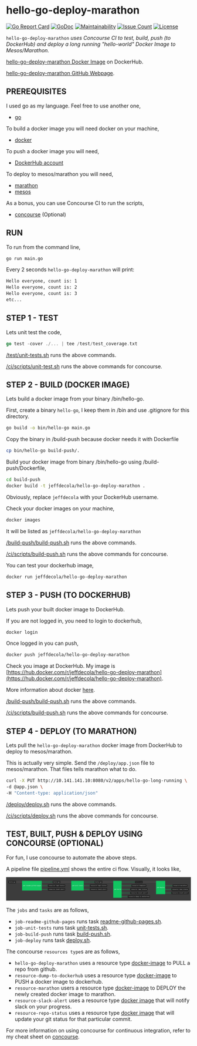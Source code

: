 # hello-go-deploy-marathon

[![Go Report Card](https://goreportcard.com/badge/github.com/JeffDeCola/hello-go-deploy-marathon)](https://goreportcard.com/report/github.com/JeffDeCola/hello-go-deploy-marathon)
[![GoDoc](https://godoc.org/github.com/JeffDeCola/hello-go-deploy-marathon?status.svg)](https://godoc.org/github.com/JeffDeCola/hello-go-deploy-marathon)
[![Maintainability](https://api.codeclimate.com/v1/badges/24c711ac3a1ec5155969/maintainability)](https://codeclimate.com/github/JeffDeCola/hello-go-deploy-marathon/maintainability)
[![Issue Count](https://codeclimate.com/github/JeffDeCola/hello-go-deploy-marathon/badges/issue_count.svg)](https://codeclimate.com/github/JeffDeCola/hello-go-deploy-marathon/issues)
[![License](http://img.shields.io/:license-mit-blue.svg)](http://jeffdecola.mit-license.org)

`hello-go-deploy-marathon` _uses Concourse CI to test, build, push (to DockerHub)
and deploy a long running "hello-world" Docker Image to Mesos/Marathon._

[hello-go-deploy-marathon Docker Image](https://hub.docker.com/r/jeffdecola/hello-go-deploy-marathon)
 on DockerHub.

[hello-go-deploy-marathon GitHub Webpage](https://jeffdecola.github.io/hello-go-deploy-marathon/).

## PREREQUISITES

I used go as my language.  Feel free to use another one,

* [go](https://github.com/JeffDeCola/my-cheat-sheets/tree/master/software/development/languages/go-cheat-sheet)

To build a docker image you will need docker on your machine,

* [docker](https://github.com/JeffDeCola/my-cheat-sheets/tree/master/software/operations-tools/orchestration/builds-deployment-containers/docker-cheat-sheet)

To push a docker image you will need,

* [DockerHub account](https://hub.docker.com/)

To deploy to mesos/marathon you will need,

* [marathon](https://github.com/JeffDeCola/my-cheat-sheets/tree/master/software/operations-tools/orchestration/cluster-managers-resource-management-scheduling/marathon-cheat-sheet)
* [mesos](https://github.com/JeffDeCola/my-cheat-sheets/tree/master/software/operations-tools/orchestration/cluster-managers-resource-management-scheduling/mesos-cheat-sheet)

As a bonus, you can use Concourse CI to run the scripts,

* [concourse](https://github.com/JeffDeCola/my-cheat-sheets/tree/master/software/operations-tools/continuous-integration-continuous-deployment/concourse-cheat-sheet) (Optional)

## RUN

To run from the command line,

```bash
go run main.go
```

Every 2 seconds `hello-go-deploy-marathon` will print:

```bash
Hello everyone, count is: 1
Hello everyone, count is: 2
Hello everyone, count is: 3
etc...
```

## STEP 1 - TEST

Lets unit test the code,

```go
go test -cover ./... | tee /test/test_coverage.txt
```

[/test/unit-tests.sh](https://github.com/JeffDeCola/hello-go-deploy-marathon/tree/master/test/unit-tests.sh)
runs the above commands.

[/ci/scripts/unit-test.sh](https://github.com/JeffDeCola/hello-go-deploy-marathon/tree/master/ci/scripts/unit-tests.sh)
runs the above commands for concourse.

## STEP 2 - BUILD (DOCKER IMAGE)

Lets build a docker image from your binary /bin/hello-go.

First, create a binary `hello-go`,
I keep them in /bin and use .gitignore for this directory.

```bash
go build -o bin/hello-go main.go
```

Copy the binary in /build-push because docker needs it with Dockerfile

```bash
cp bin/hello-go build-push/.
```

Build your docker image from binary /bin/hello-go
using /build-push/Dockerfile,

```bash
cd build-push
docker build -t jeffdecola/hello-go-deploy-marathon .
```

Obviously, replace `jeffdecola` with your DockerHub username.

Check your docker images on your machine,

```bash
docker images
```

It will be listed as `jeffdecola/hello-go-deploy-marathon`

[/build-push/build-push.sh](https://github.com/JeffDeCola/hello-go-deploy-marathon/tree/master/build-push/build-push.sh)
runs the above commands.

[/ci/scripts/build-push.sh](https://github.com/JeffDeCola/hello-go-deploy-marathon/tree/master/ci/scripts/build-push.sh)
runs the above commands for concourse.

You can test your dockerhub image,

```bash
docker run jeffdecola/hello-go-deploy-marathon
```

## STEP 3 - PUSH (TO DOCKERHUB)

Lets push your built docker image to DockerHub.

If you are not logged in, you need to login to dockerhub,

```bash
docker login
```

Once logged in you can push,

```bash
docker push jeffdecola/hello-go-deploy-marathon
```

Check you image at DockerHub. My image is
[https://hub.docker.com/r/jeffdecola/hello-go-deploy-marathon](https://hub.docker.com/r/jeffdecola/hello-go-deploy-marathon).

More information about docker
[here](https://github.com/JeffDeCola/my-cheat-sheets/tree/master/software/operations-tools/orchestration/builds-deployment-containers/docker-cheat-sheet).

[/build-push/build-push.sh](https://github.com/JeffDeCola/hello-go-deploy-marathon/tree/master/build-push/build-push.sh)
runs the above commands.

[/ci/scripts/build-push.sh](https://github.com/JeffDeCola/hello-go-deploy-marathon/tree/master/ci/scripts/build-push.sh)
runs the above commands for concourse.

## STEP 4 - DEPLOY (TO MARATHON)

Lets pull the `hello-go-deploy-marathon` docker image
from DockerHub to deploy to mesos/marathon.

This is actually very simple.  Send the `/deploy/app.json` file
to mesos/marathon. That files tells marathon what to do.

```bash
curl -X PUT http://10.141.141.10:8080/v2/apps/hello-go-long-running \
-d @app.json \
-H "Content-type: application/json"
```

[/deploy/deploy.sh](https://github.com/JeffDeCola/hello-go-deploy-marathon/tree/master/deploy/deploy.sh)
runs the above commands.

[/ci/scripts/deploy.sh](https://github.com/JeffDeCola/hello-go-deploy-marathon/tree/master/ci/scripts/deploy.sh)
runs the above commands for concourse.

## TEST, BUILT, PUSH & DEPLOY USING CONCOURSE (OPTIONAL)

For fun, I use concourse to automate the above steps.

A pipeline file [pipeline.yml](https://github.com/JeffDeCola/hello-go-deploy-marathon/tree/master/ci/pipeline.yml)
shows the entire ci flow. Visually, it looks like,

![IMAGE - hello-go-deploy-marathon concourse ci pipeline - IMAGE](docs/pics/hello-go-deploy-marathon-pipeline.jpg)

The `jobs` and `tasks` are as follows,

* `job-readme-github-pages` runs task
  [readme-github-pages.sh](https://github.com/JeffDeCola/hello-go-deploy-marathon/tree/master/ci/scripts/readme-github-pages.sh).
* `job-unit-tests` runs task
  [unit-tests.sh](https://github.com/JeffDeCola/hello-go-deploy-marathon/tree/master/ci/scripts/unit-tests.sh).
* `job-build-push` runs task
  [build-push.sh](https://github.com/JeffDeCola/hello-go-deploy-marathon/tree/master/ci/scripts/build-push.sh).
* `job-deploy` runs task
  [deploy.sh](https://github.com/JeffDeCola/hello-go-deploy-marathon/tree/master/ci/scripts/deploy.sh).

The concourse `resources type`s are as follows,

* `hello-go-deploy-marathon` uses a resource type
  [docker-image](https://hub.docker.com/r/concourse/git-resource/)
  to PULL a repo from github.
* `resource-dump-to-dockerhub` uses a resource type
  [docker-image](https://hub.docker.com/r/concourse/docker-image-resource/)
  to PUSH a docker image to dockerhub.
* `resource-marathon` users a resource type
  [docker-image](https://hub.docker.com/r/ckaznocha/marathon-resource)
  to DEPLOY the newly created docker image to marathon.
* `resource-slack-alert` uses a resource type
  [docker image](https://hub.docker.com/r/cfcommunity/slack-notification-resource)
  that will notify slack on your progress.
* `resource-repo-status` uses a resource type
  [docker image](https://hub.docker.com/r/dpb587/github-status-resource)
  that will update your git status for that particular commit.

For more information on using concourse for continuous integration,
refer to my cheat sheet on [concourse](https://github.com/JeffDeCola/my-cheat-sheets/tree/master/software/operations-tools/continuous-integration-continuous-deployment/concourse-cheat-sheet).
